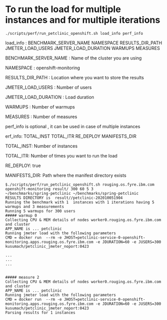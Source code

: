 # To run the load for multiple instances and for multiple iterations 

`./scripts/perf/run_petclinic_openshift.sh load_info perf_info` 

load_info : BENCHMARK_SERVER_NAME NAMESPACE RESULTS_DIR_PATH JMETER_LOAD_USERS JMETER_LOAD_DURATION WARMUPS MEASURES

BENCHMARK_SERVER_NAME : Name of the cluster you are using

NAMESPACE : openshift-monitoring

RESULTS_DIR_PATH : Location where you want to store the results

JMETER_LOAD_USERS : Number of users

JMETER_LOAD_DURATION : Load duration

WARMUPS : Number of warmups

MEASURES : Number of measures

perf_info is optional , it can be used in case of multiple instances

erf_info: TOTAL_INST TOTAL_ITR RE_DEPLOY MANIFESTS_DIR

TOTAL_INST: Number of instances

TOTAL_ITR: Number of times you want to run the load

RE_DEPLOY: true

MANIFESTS_DIR: Path where the manifest directory exists


```
$./scripts/perf/run_petclinic_openshift.sh rouging.os.fyre.ibm.com openshift-monitoring result/ 300 60 5 3
~/benchmarks/spring-petclinic ~/benchmarks/spring-petclinic
RESULTS DIRECTORY is  result//petclinic-202010051904
Running the benchmark with 1  instances with 1 iterations having 5 warmups and 3 measurements
Running 5 warmups for 300 users
##### warmup 0
Collecting CPU & MEM details of nodes worker0.rouging.os.fyre.ibm.com  and cluster
APP_NAME is ... petclinic
Running jmeter load with the following parameters
CMD = docker run  --rm -e JHOST=petclinic-service-0-openshift-monitoring.apps.rouging.os.fyre.ibm.com -e JDURATION=60 -e JUSERS=300 kusumach/petclinic_jmeter_noport:0423

...
...
...


##### measure 2
Collecting CPU & MEM details of nodes worker0.rouging.os.fyre.ibm.com  and cluster
APP_NAME is ... petclinic
Running jmeter load with the following parameters
CMD = docker run  --rm -e JHOST=petclinic-service-0-openshift-monitoring.apps.rouging.os.fyre.ibm.com -e JDURATION=60 -e JUSERS=300 kusumach/petclinic_jmeter_noport:0423
Parsing results for 1 instances

```

